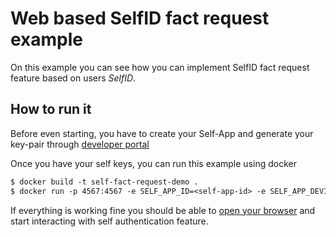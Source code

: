 # Web based SelfID fact request example

On this example you can see how you can implement SelfID fact request feature based on users *SelfID*.

## How to run it

Before even starting, you have to create your Self-App and generate your key-pair through [developer portal](https://developer.selfid.net/)

Once you have your self keys, you can run this example using docker
```dockerfile
$ docker build -t self-fact-request-demo .
$ docker run -p 4567:4567 -e SELF_APP_ID=<self-app-id> -e SELF_APP_DEVICE_SECRET=<self-app-secret> self-fact-request-demo
```  

If everything is working fine you should be able to [open your browser](http://localhost:4567) and start interacting with self authentication feature. 